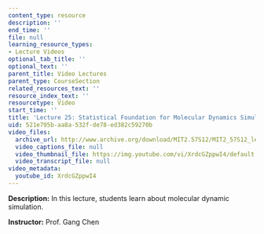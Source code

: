 ```yaml
---
content_type: resource
description: ''
end_time: ''
file: null
learning_resource_types:
- Lecture Videos
optional_tab_title: ''
optional_text: ''
parent_title: Video Lectures
parent_type: CourseSection
related_resources_text: ''
resource_index_text: ''
resourcetype: Video
start_time: ''
title: 'Lecture 25: Statistical Foundation for Molecular Dynamics Simulation'
uid: 521e795b-aa8a-532f-de78-ed382c59270b
video_files:
  archive_url: http://www.archive.org/download/MIT2.57S12/MIT2_57S12_lec25_300k.mp4
  video_captions_file: null
  video_thumbnail_file: https://img.youtube.com/vi/XrdcGZppwI4/default.jpg
  video_transcript_file: null
video_metadata:
  youtube_id: XrdcGZppwI4
---
```


**Description:** In this lecture, students learn about molecular dynamic simulation.

**Instructor:** Prof. Gang Chen